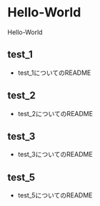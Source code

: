 # Hello-World
Hello-World
## test_1
- test_1についてのREADME
## test_2
- test_2についてのREADME
## test_3
- test_3についてのREADME
## test_5
- test_5についてのREADME